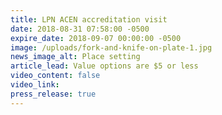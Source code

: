 ```yaml
---
title: LPN ACEN accreditation visit
date: 2018-08-31 07:58:00 -0500
expire_date: 2018-09-07 00:00:00 -0500
image: /uploads/fork-and-knife-on-plate-1.jpg
news_image_alt: Place setting
article_lead: Value options are $5 or less
video_content: false
video_link:
press_release: true
---
```


